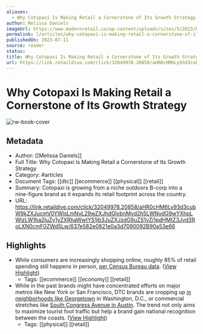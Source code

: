 ```yaml
---
aliases:
  - Why Cotopaxi Is Making Retail a Cornerstone of Its Growth Strategy
author: Melissa Daniels
imageUrl: https://www.modernretail.co/wp-content/uploads/sites/5/2023/07/Del-Dia-e1689010837287.jpeg
permalink: l/articles/why-cotopaxi-is-making-retail-a-cornerstone-of-its-growth-strategy
publishedOn: 2023-07-11
source: reader
status: 
title: Why Cotopaxi Is Making Retail a Cornerstone of Its Growth Strategy
url: https://link.retaildive.com/click/32049978.20858/aHR0cHM6Ly93d3cubW9kZXJucmV0YWlsLmNvL29wZXJhdGlvbnMvd2h5LWNvdG9wYXhpLWlzLW1ha2luZy1yZXRhaWwtYS1jb3JuZXJzdG9uZS1vZi1pdHMtZ3Jvd3RoLXN0cmF0ZWd5Lw/637e582e0821e0a3d7090092B90a53e66
---
```

# Why Cotopaxi Is Making Retail a Cornerstone of Its Growth Strategy

![rw-book-cover](https://www.modernretail.co/wp-content/uploads/sites/5/2023/07/Del-Dia-e1689010837287.jpeg)

## Metadata

- Author: [[Melissa Daniels]]
- Full Title: Why Cotopaxi Is Making Retail a Cornerstone of Its Growth Strategy
- Category: #articles
- Document Tags: [[dtc]] [[ecommerce]] [[physical]] [[retail]]
- Summary: Cotopaxi is growing from a niche outdoors B-corp into a nine-figure brand as it expands its retail footprint across the country. 
- URL: https://link.retaildive.com/click/32049978.20858/aHR0cHM6Ly93d3cubW9kZXJucmV0YWlsLmNvL29wZXJhdGlvbnMvd2h5LWNvdG9wYXhpLWlzLW1ha2luZy1yZXRhaWwtYS1jb3JuZXJzdG9uZS1vZi1pdHMtZ3Jvd3RoLXN0cmF0ZWd5Lw/637e582e0821e0a3d7090092B90a53e66

## Highlights

- While consumers are increasingly shopping online, roughly 85% of retail spending still happens in person, [per Census Bureau data](https://www.census.gov/retail/mrts/www/data/pdf/ec_current.pdf). ([View Highlight](https://read.readwise.io/read/01h98r999ve0ec8yxag0va8baa))
    - Tags: [[ecommerce]] [[economy]] [[retail]]
- While in the past brands might have concentrated efforts on major metros like New York or San Francisco, DTC brands are cropping up [in neighborhoods like Georgetown](https://www.modernretail.co/marketing/a-crowd-draws-a-crowd-why-dtc-brands-are-seeking-a-spot-d-c-s-georgetown-neighborhood-in-d-c/) in Washington, D.C., or commercial stretches like [South Congress Avenue in Austin](https://www.modernretail.co/retailers/dtc-briefing-the-most-sought-after-retail-neighborhoods-for-startups/). The trend not only aims to maximize tourist foot traffic but help a brand gain national recognition between the coasts. ([View Highlight](https://read.readwise.io/read/01h98rasmv4sx5w5avr32bb5bn))
    - Tags: [[physical]] [[retail]]
